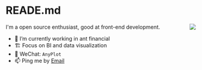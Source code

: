# READE.md
<img align="right" src="https://github-readme-stats.vercel.app/api?username=ISBN9527&show_icons=true&icon_color=ad0d52&text_color=24292e&bg_color=ffffff&hide_title=true" />

I'm a open source enthusiast, good at front-end development.

- 🌱 I’m currently working in ant financial
- 🏗 Focus on BI and data visualization
- 💬 WeChat: `AnyPlot`
- 📫 Ping me by [Email](mailto:i@hust.cc)
